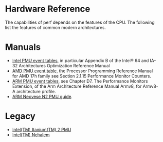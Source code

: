 # Hardware Reference

The capabilities of perf depends on the features of the CPU. The following list the features of common modern architectures.

# Manuals

- [Intel PMU event tables](https://software.intel.com/content/www/us/en/develop/download/intel-64-and-ia-32-architectures-optimization-reference-manual.html), in particular Appendix B of the Intel® 64 and IA-32 Architectures Optimization Reference Manual
- [AMD PMU event table](https://developer.amd.com/resources/developer-guides-manuals/), the Processor Programming Reference Manual for AMD 17h family see Section 2.1.15 Performance Monitor Counters.
- [ARM PMU event tables](https://developer.arm.com/architectures/cpu-architecture/a-profile/docs), see Chapter D7. The Performance Monitors Extension, of the Arm Architecture Reference Manual Armv8, for Armv8-A architecture profile.
- [ARM Neovese N2 PMU guide](print/arm_neoverse_n2_pmu_guide_109710_0003_03_en.pdf).

# Legacy

- [Intel(TM) Itanium(TM) 2 PMU](montecito.md)
- [Intel(TM) Nehalem](nehalem.md)
